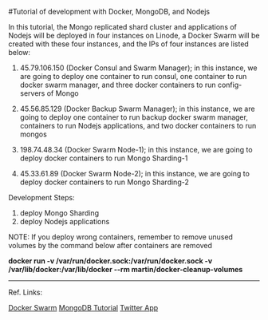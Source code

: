 #Tutorial of development with Docker, MongoDB, and Nodejs

In this tutorial, the Mongo replicated shard cluster and applications of Nodejs will be deployed in four instances on Linode, a Docker Swarm will be created with these four instances, and the IPs of four instances are listed below:

1. 45.79.106.150 (Docker Consul and Swarm Manager); in this instance, we are going to deploy one container to run consul, one container to run docker swarm manager, and three docker containers to run config-servers of Mongo

2. 45.56.85.129 (Docker Backup Swarm Manager); in this instance, we are going to deploy one container to run backup docker swarm manager, containers to run Nodejs applications, and two docker containers to run mongos

3. 198.74.48.34 (Docker Swarm Node-1); in this instance, we are going to deploy docker containers to run Mongo Sharding-1

4. 45.33.61.89 (Docker Swarm Node-2); in this instance, we are going to deploy docker containers to run Mongo Sharding-2

Development Steps:

1. deploy Mongo Sharding
2. deploy Nodejs applications

NOTE: If you deploy wrong containers, remember to remove unused volumes by the command below after containers are removed

**docker run -v /var/run/docker.sock:/var/run/docker.sock -v /var/lib/docker:/var/lib/docker --rm martin/docker-cleanup-volumes**

------

Ref. Links:

[Docker Swarm](https://github.com/Gogistics/prjDockerSwarmTutorial)
[MongoDB Tutorial](https://github.com/Gogistics/prjMongoDBTutorial)
[Twitter App](https://apps.twitter.com/)